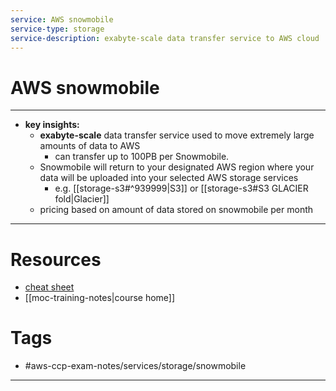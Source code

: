 ```yaml
---
service: AWS snowmobile
service-type: storage
service-description: exabyte-scale data transfer service to AWS cloud
---
```


# AWS snowmobile
---
- **key insights:** 
	- **exabyte-scale** data transfer service used to move extremely large amounts of data to AWS
		- can transfer up to 100PB per Snowmobile.
	-  Snowmobile will return to your designated AWS region where your data will be uploaded into your selected AWS storage services 
		- e.g. [[storage-s3#^939999|S3]] or [[storage-s3#S3 GLACIER fold|Glacier]]
	- pricing based on amount of data stored on snowmobile per month
--- 
# Resources
- [cheat sheet](https://tutorialsdojo.com/aws-snowmobile/) 
- [[moc-training-notes|course home]]
# Tags
- #aws-ccp-exam-notes/services/storage/snowmobile  
---


	


